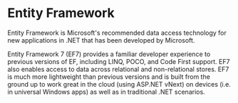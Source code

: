 # Entity Framework
Entity Framework is Microsoft's recommended data access technology for new applications in .NET that has been developed by Microsoft. 

Entity Framework 7 (EF7) provides a familiar developer experience to previous versions of EF, including LINQ, POCO, and Code First support. EF7 also enables access to data across relational and non-relational stores. EF7 is much more lightweight than previous versions and is built from the ground up to work great in the cloud (using ASP.NET vNext) on devices (i.e. in universal Windows apps) as well as in traditional .NET scenarios.